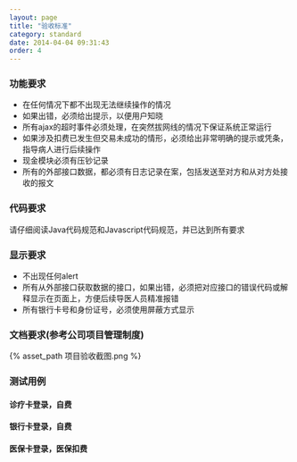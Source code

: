 ```yaml
---
layout: page
title: "验收标准"
category: standard
date: 2014-04-04 09:31:43
order: 4
---
```


### 功能要求

* 在任何情况下都不出现无法继续操作的情况
* 如果出错，必须给出提示，以便用户知晓
* 所有ajax的超时事件必须处理，在突然拔网线的情况下保证系统正常运行
* 如果涉及扣费已发生但交易未成功的情形，必须给出非常明确的提示或凭条，指导病人进行后续操作
* 现金模块必须有压钞记录
* 所有的外部接口数据，都必须有日志记录在案，包括发送至对方和从对方处接收的报文

### 代码要求

请仔细阅读Java代码规范和Javascript代码规范，并已达到所有要求

### 显示要求

* 不出现任何alert
* 所有从外部接口获取数据的接口，如果出错，必须把对应接口的错误代码或解释显示在页面上，方便后续导医人员精准报错
* 所有银行卡号和身份证号，必须使用屏蔽方式显示

### 文档要求(参考公司项目管理制度)
{% asset_path 项目验收截图.png %}

### 测试用例

#### 诊疗卡登录，自费

#### 银行卡登录，自费

#### 医保卡登录，医保扣费
